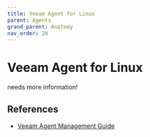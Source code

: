 ```yaml
---
title: Veeam Agent for Linux
parent: Agents
grand_parent: Anatomy
nav_order: 20
---
```

# Veeam Agent for Linux

needs more information!

## References
- [Veeam Agent Management Guide]

<!-- referenced links -->
[Veeam Agent Management Guide]: https://helpcenter.veeam.com/docs/backup/agents/index.html
